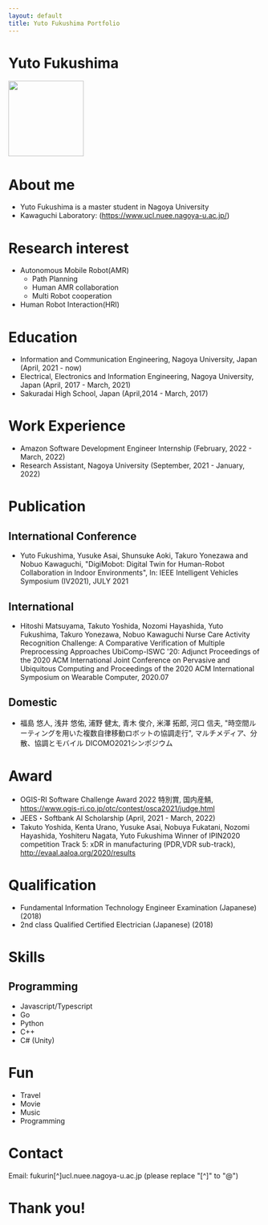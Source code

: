```yaml
---
layout: default
title: Yuto Fukushima Portfolio
---
```


# Yuto Fukushima
<img src="assets/img/myself.png" width="150">

# About me
- Yuto Fukushima is a master student in Nagoya University
- Kawaguchi Laboratory: (https://www.ucl.nuee.nagoya-u.ac.jp/)


# Research interest
- Autonomous Mobile Robot(AMR)
  - Path Planning
  - Human AMR collaboration
  - Multi Robot cooperation
- Human Robot Interaction(HRI)


# Education
- Information and Communication Engineering, Nagoya University, Japan (April, 2021 - now)
- Electrical, Electronics and Information Engineering, Nagoya University, Japan (April, 2017 - March, 2021) 
- Sakuradai High School, Japan (April,2014 - March, 2017)

# Work Experience
- Amazon Software Development Engineer Internship (February, 2022 - March, 2022)
- Research Assistant, Nagoya University (September, 2021 - January, 2022)

# Publication
## International Conference
- Yuto Fukushima, Yusuke Asai, Shunsuke Aoki, Takuro Yonezawa and Nobuo Kawaguchi, "DigiMobot: Digital Twin for Human-Robot Collaboration in Indoor Environments", In: IEEE Intelligent Vehicles Symposium (IV2021), JULY 2021

## International
- Hitoshi Matsuyama, Takuto Yoshida, Nozomi Hayashida, Yuto Fukushima, Takuro Yonezawa, Nobuo Kawaguchi
Nurse Care Activity Recognition Challenge: A Comparative Verification of Multiple Preprocessing Approaches
UbiComp-ISWC '20: Adjunct Proceedings of the 2020 ACM International Joint Conference on Pervasive and Ubiquitous Computing and Proceedings of the 2020 ACM International Symposium on Wearable Computer, 2020.07

## Domestic
- 福島 悠人, 浅井 悠佑, 浦野 健太, 青木 俊介, 米澤 拓郎, 河口 信夫, "時空間ルーティングを用いた複数自律移動ロボットの協調走行", マルチメディア、分散、協調とモバイル DICOMO2021シンポジウム


# Award
- OGIS-RI Software Challenge Award 2022 特別賞, 国内産鯖, https://www.ogis-ri.co.jp/otc/contest/osca2021/judge.html
- JEES・Softbank AI Scholarship (April, 2021 - March, 2022)
- Takuto Yoshida, Kenta Urano, Yusuke Asai, Nobuya Fukatani, Nozomi Hayashida, Yoshiteru Nagata, Yuto Fukushima Winner of IPIN2020 competition Track 5: xDR in manufacturing (PDR,VDR sub-track), http://evaal.aaloa.org/2020/results

# Qualification
- Fundamental Information Technology Engineer Examination (Japanese) (2018)
- 2nd class Qualified Certified Electrician (Japanese) (2018)

# Skills
## Programming
- Javascript/Typescript
- Go
- Python
- C++
- C# (Unity)


# Fun
- Travel
- Movie
- Music
- Programming   


# Contact
Email: fukurin[^]ucl.nuee.nagoya-u.ac.jp (please replace "[^]" to "@")

# Thank you!
